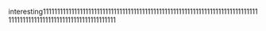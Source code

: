 interesting111111111111111111111111111111111111111111111111111111111111111111111111111111111111111111111111111111111111111111
